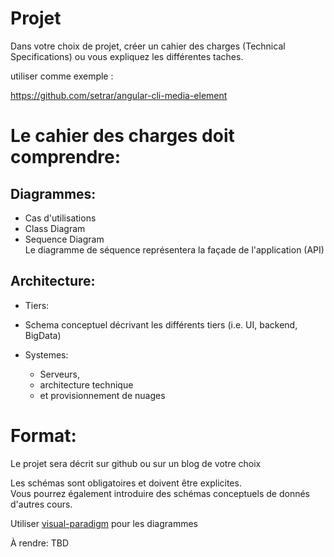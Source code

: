 # Projet

Dans votre choix de projet, créer un cahier des charges (Technical Specifications) ou vous expliquez les différentes taches.

utiliser comme exemple :

https://github.com/setrar/angular-cli-media-element

# Le cahier des charges doit comprendre:

## Diagrammes:

- Cas d'utilisations
- Class Diagram
- Sequence Diagram  
   Le diagramme de séquence représentera la façade de l'application (API)

## Architecture:

* Tiers:

* Schema conceptuel décrivant les différents tiers
(i.e. UI, backend, BigData)

* Systemes:

   - Serveurs,   
   - architecture technique  
   - et provisionnement de nuages  

# Format:

Le projet sera décrit sur github ou sur un blog de votre choix

Les schémas sont obligatoires et doivent être explicites.  
Vous pourrez également introduire des schémas conceptuels de donnés d'autres cours.

Utiliser [visual-paradigm](https://www.visual-paradigm.com/) pour les diagrammes 

À rendre: TBD  





